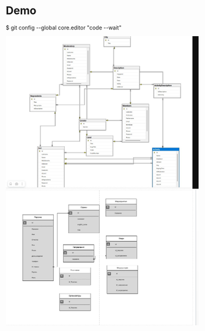 # Demo

$ git config --global core.editor "code --wait"


<kbd>
  <img src="./uml/imgae_uml/66.png" />
</kbd>

<kbd>
  <img src="./uml/imgae_uml/78.png" />
</kbd>